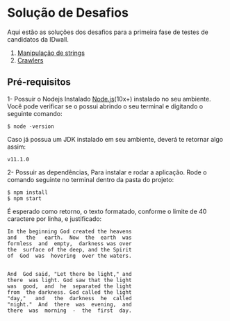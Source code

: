 # Solução de Desafios

Aqui estão as soluções dos desafios para a primeira fase de testes de candidatos da IDwall.  

1. [Manipulação de strings](./strings)
2. [Crawlers](./crawlers)

## Pré-requisitos
1- Possuir o Nodejs Instalado [Node.js](https://nodejs.org/en/)(10x+) instalado no seu ambiente. Você pode verificar se o possui abrindo o seu terminal e digitando o seguinte comando:

    $ node -version
    
Caso já possua um JDK instalado em seu ambiente, deverá te retornar algo assim: 

    v11.1.0

2- Possuir as dependências, Para instalar e rodar a aplicação. Rode o comando seguinte no terminal dentro da pasta do projeto:

    $ npm install
    $ npm start

É esperado como retorno, o texto formatado, conforme o limite de 40 caractere por linha, e justificado:

    In the beginning God created the heavens
    and   the   earth.  Now  the  earth  was
    formless  and  empty,  darkness was over
    the  surface of the deep, and the Spirit
    of  God  was  hovering  over the waters.


    And  God said, "Let there be light," and
    there  was light. God saw that the light
    was  good,  and  he  separated the light
    from  the darkness. God called the light
    "day,"   and   the  darkness  he  called
    "night."  And  there  was  evening,  and
    there  was  morning  -  the  first  day.
